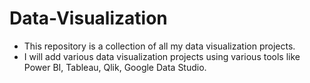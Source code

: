 # Data-Visualization

- This repository is a collection of all my data visualization projects.
- I will add various data visualization projects using various tools like Power BI, Tableau, Qlik, Google Data Studio.
